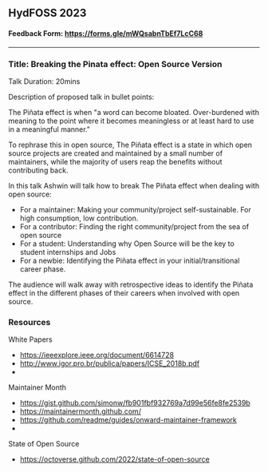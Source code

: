 ## HydFOSS 2023

#### Feedback Form: https://forms.gle/mWQsabnTbEf7LcC68

---

### Title: Breaking the Pinata effect: Open Source Version

Talk Duration: 20mins

Description of proposed talk in bullet points:

The Piñata effect is when "a word can become bloated. Over-burdened with meaning to the point where it becomes meaningless or at least hard to use in a meaningful manner."

To rephrase this in open source, The Piñata effect is a state in which open source projects are created and maintained by a small number of maintainers, while the majority of users reap the benefits without contributing back.

In this talk Ashwin will talk how to break The Piñata effect when dealing with open source:

- For a maintainer: Making your community/project self-sustainable. For high consumption, low contribution.
- For a contributor: Finding the right community/project from the sea of open source
- For a student: Understanding why Open Source will be the key to student internships and Jobs
- For a newbie: Identifying the Piñata effect in your initial/transitional career phase.

The audience will walk away with retrospective ideas to identify the Piñata effect in the different phases of their careers when involved with open source.

### Resources
White Papers
- https://ieeexplore.ieee.org/document/6614728
- http://www.igor.pro.br/publica/papers/ICSE_2018b.pdf
- 
Maintainer Month
- https://gist.github.com/simonw/fb901fbf932769a7d99e56fe8fe2539b
- https://maintainermonth.github.com/
- https://github.com/readme/guides/onward-maintainer-framework
- 
State of Open Source
- https://octoverse.github.com/2022/state-of-open-source


